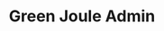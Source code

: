 ---
layout: member
weight: 5000
name: Tracy Nguyen
project: Green Joule
subweight: 10
title: Green Joule Admin
img: /assets/images/members/tracy.jpg
email: tracy.nguyen@alumni.ubc.ca
biography: >
  Tracy is a third year Chemical and Biological Engineering student. She is interested in rewewable energy sources. Tracy has worked in a fuel cell research group during her first co-op and actively participates in Green Joule, a research based project on microalgae and its feasbility as an alternative energy source. 
linkedin: https://www.linkedin.com/in/nguyentracyt/
---
